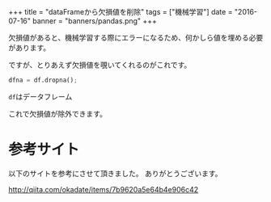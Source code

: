 +++
title = "dataFrameから欠損値を削除"
tags = ["機械学習"]
date = "2016-07-16"
banner = "banners/pandas.png"
+++

欠損値があると、機械学習する際にエラーになるため、何かしら値を埋める必要があります。

ですが、とりあえず欠損値を覗いてくれるのがこれです。

<!--more-->

```python
dfna = df.dropna();
```

`df`はデータフレーム

これで欠損値が除外できます。


# 参考サイト

以下のサイトを参考にさせて頂きました。
ありがとうございます。

http://qiita.com/okadate/items/7b9620a5e64b4e906c42
